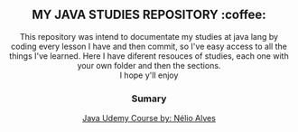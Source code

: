 <h2 align="center">MY JAVA STUDIES REPOSITORY :coffee:</h2>

<p align="center">
This repository was intend to documentate my studies at java lang by coding every lesson I have and then commit, so I've easy access to all the things I've learned. Here I have diferent resouces of studies, each one with your own folder and then the sections. <br>
I hope y'll enjoy
</p>

<h3 align="center">Sumary</h3>
<p align="center">
 <a href="https://github.com/JOAOVIDALNT/java-studies/tree/main/udemy-Java">Java Udemy Course by: Nélio Alves</a>
</p>  



